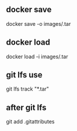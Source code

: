 ## docker save
docker save -o images/<image-save-name>.tar <image-name>

## docker load
docker load -i images/<image-save-name>.tar

## git lfs use
git lfs track "*.tar"

## after git lfs
git add .gitattributes